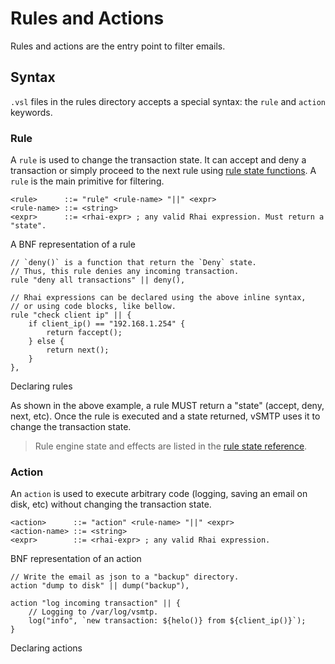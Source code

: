 # Rules and Actions

Rules and actions are the entry point to filter emails.

## Syntax

`.vsl` files in the rules directory accepts a special syntax: the `rule` and `action` keywords.

### Rule

A `rule` is used to change the transaction state. It can accept and deny a transaction or simply proceed to the next rule using [rule state functions](./../ref/vSL/api/fn::global::rule_state.md). A `rule` is the main primitive for filtering.

```bnf
<rule>      ::= "rule" <rule-name> "||" <expr>
<rule-name> ::= <string>
<expr>      ::= <rhai-expr> ; any valid Rhai expression. Must return a "state".
```
<p class="ann"> A BNF representation of a rule </p>

```rust,ignore
// `deny()` is a function that return the `Deny` state.
// Thus, this rule denies any incoming transaction.
rule "deny all transactions" || deny(),

// Rhai expressions can be declared using the above inline syntax,
// or using code blocks, like bellow.
rule "check client ip" || {
    if client_ip() == "192.168.1.254" {
        return faccept();
    } else {
        return next();
    }
},
```
<p class="ann"> Declaring rules </p>

As shown in the above example, a rule MUST return a "state" (accept, deny, next, etc). Once the rule is executed and a state returned, vSMTP uses it to change the transaction state.

> Rule engine state and effects are listed in the [rule state reference](../ref/vSL/api/fn::global::rule_state.md).

### Action

An `action` is used to execute arbitrary code (logging, saving an email on disk, etc) without changing the transaction state.

```bnf
<action>      ::= "action" <rule-name> "||" <expr>
<action-name> ::= <string>
<expr>        ::= <rhai-expr> ; any valid Rhai expression.
```
<p class="ann"> BNF representation of an action </p>


```rust,ignore
// Write the email as json to a "backup" directory.
action "dump to disk" || dump("backup"),

action "log incoming transaction" || {
    // Logging to /var/log/vsmtp.
    log("info", `new transaction: ${helo()} from ${client_ip()}`);
}
```
<p class="ann"> Declaring actions </p>
